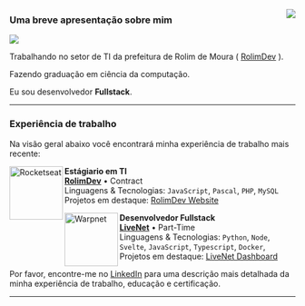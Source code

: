 [<img align='right' src="https://github-readme-stats.vercel.app/api/top-langs/?username=adeirjunior&theme=dark" />](https://github.com/adeirjunior)

### Uma breve apresentação sobre mim

[![](https://img.shields.io/static/v1?label=Overview&message=adeirjunior&color=f8efd4&style=for-the-badge&logo=GitHub)](https://github.com/adeirjunior)

Trabalhando no setor de TI da prefeitura de Rolim de Moura ( [RolimDev](https://github.com/RolimDev) ).

Fazendo graduação em ciência da computação.

Eu sou desenvolvedor **Fullstack**.

<hr>

### Experiência de trabalho

Na visão geral abaixo você encontrará minha experiência de trabalho mais recente:

[<img align="left" height="94px" width="94px" alt="Rocketseat" src="https://github.com/rolimdev.png"/>](https://github.com/RolimDev)

**Estágiario em TI** \
[**RolimDev**](https://github.com/RolimDev) • Contract \
Linguagens & Tecnologias: `JavaScript`, `Pascal`, `PHP`, `MySQL`\
Projetos em destaque: [RolimDev Website](https://github.com/RolimDev/RolimDev.github.io)
<br/>

[<img align="left" height="94px" width="94px" alt="Warpnet" src="https://avatars.githubusercontent.com/u/114319842?v=4)"/>](https://github.com/livenetltd)

**Desenvolvedor Fullstack** \
[**LiveNet**](https://github.com/livenetltd) • Part-Time \
Linguagens & Tecnologias: `Python`, `Node`, `Svelte`, `JavaScript`, `Typescript`, `Docker`,\
Projetos em destaque: [LiveNet Dashboard](https://github.com/livenetltd/livenet)
<br/>

Por favor, encontre-me no [LinkedIn](https://www.linkedin.com/in/adeirjunior/) para uma descrição mais detalhada da minha experiência de trabalho, educação e certificação.

<hr>

